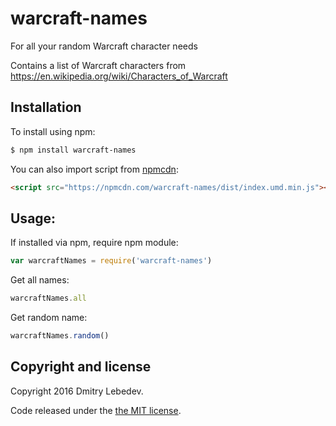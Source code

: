 # warcraft-names

For all your random Warcraft character needs

Contains a list of Warcraft characters from https://en.wikipedia.org/wiki/Characters_of_Warcraft

## Installation

To install using npm:

```bash
$ npm install warcraft-names
```

You can also import script from [npmcdn](https://npmcdn.com/):

```html
<script src="https://npmcdn.com/warcraft-names/dist/index.umd.min.js"></script>
```

## Usage:

If installed via npm, require npm module:

```js
var warcraftNames = require('warcraft-names')

```

Get all names:

```js
warcraftNames.all
```

Get random name:

```js
warcraftNames.random()
```

## Copyright and license

Copyright 2016 Dmitry Lebedev.

Code released under the [the MIT license](https://github.com/Eetin/warcraft-names/blob/master/LICENSE).